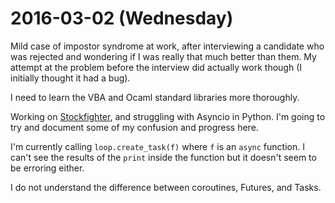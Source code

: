 2016-03-02 (Wednesday)
======================

Mild case of impostor syndrome at work, after interviewing a candidate who was
rejected and wondering if I was really that much better than them. My attempt
at the problem before the interview did actually work though (I initially thought
it had a bug).

I need to learn the VBA and Ocaml standard libraries more thoroughly.

Working on [Stockfighter](https://www.stockfighter.io), and struggling with
Asyncio in Python. I'm going to try and document some of my confusion and
progress here.

I'm currently calling `loop.create_task(f)` where `f` is an `async` function.
I can't see the results of the `print` inside the function but it doesn't
seem to be erroring either.

I do not understand the difference between coroutines, Futures, and Tasks.
